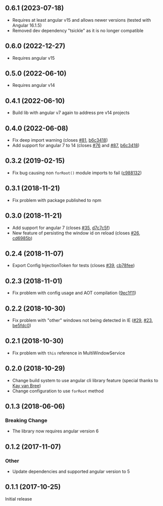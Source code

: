 ## 0.6.1 (2023-07-18)

-   Requires at least angular v15 and allows newer versions (tested with Angular 16.1.5)
-   Removed dev dependency "tsickle" as it is no longer compatible

## 0.6.0 (2022-12-27)

- Requires angular v15

## 0.5.0 (2022-06-10)

- Requires angular v14

## 0.4.1 (2022-06-10)

- Build lib with angular v7 again to address pre v14 projects

## 0.4.0 (2022-06-08)

- Fix deep import warning (closes [#81](https://github.com/Nolanus/ngx-multi-window/issues/35), [b6c3418](https://github.com/Nolanus/ngx-multi-window/commit/b6c34188e254a0aac7d3cd5944b8253ed5202383))
- Add support for angular 7 to 14 (closes [#76](https://github.com/Nolanus/ngx-multi-window/issues/76) and [#87](https://github.com/Nolanus/ngx-multi-window/issues/87), [b6c3418](https://github.com/Nolanus/ngx-multi-window/commit/b6c34188e254a0aac7d3cd5944b8253ed5202383))

## 0.3.2 (2019-02-15)

- Fix bug causing non `forRoot()` module imports to fail ([c988132](https://github.com/Nolanus/ngx-multi-window/commit/c98813297d3531917de5ddd7cbcccf070b68f3f5)) 

## 0.3.1 (2018-11-21)

- Fix problem with package published to npm

## 0.3.0 (2018-11-21)

- Add support for angular 7 (closes [#35](https://github.com/Nolanus/ngx-multi-window/issues/35), [d7c7c5f](https://github.com/Nolanus/ngx-multi-window/commit/d7c7c5fcae64a7e2b3dd586ea87f187f426de27e))
- New feature of persisting the window id on reload (closes [#26](https://github.com/Nolanus/ngx-multi-window/issues/26), [cd6985b](https://github.com/Nolanus/ngx-multi-window/commit/cd6985b52c4e90e3e573fd7269fc5a02ba2a0331))

## 0.2.4 (2018-11-07)

- Export Config InjectionToken for tests (closes [#39](https://github.com/Nolanus/ngx-multi-window/issues/39), [cb78fee](https://github.com/Nolanus/ngx-multi-window/commit/cb78fee63ded35171b0c76d6859898cdd460098f))

## 0.2.3 (2018-11-01)

- Fix problem with config usage and AOT compilation ([9ec1f11](https://github.com/Nolanus/ngx-multi-window/commit/9ec1f11a0ec4d953ca7735a8c544583c717e270f))

## 0.2.2 (2018-10-30)

- Fix problem with "other" windows not being detected in IE ([#29](https://github.com/Nolanus/ngx-multi-window/issues/29), [#23](https://github.com/Nolanus/ngx-multi-window/issues/23), [be5fdc0](https://github.com/Nolanus/ngx-multi-window/commit/be5fdc04df6e686c5bc33438957a611ddf32ab50))

## 0.2.1 (2018-10-30)

- Fix problem with `this` reference in MultiWindowService

## 0.2.0 (2018-10-29)

- Change build system to use angular cli library feature (special thanks to [Kay van Bree](https://github.com/kayvanbree))
- Change configuration to use `forRoot` method

## 0.1.3 (2018-06-06)

### Breaking Change

- The library now requires angular version 6

## 0.1.2 (2017-11-07)

### Other

- Update dependencies and supported angular version to 5

## 0.1.1 (2017-10-25)

Initial release
